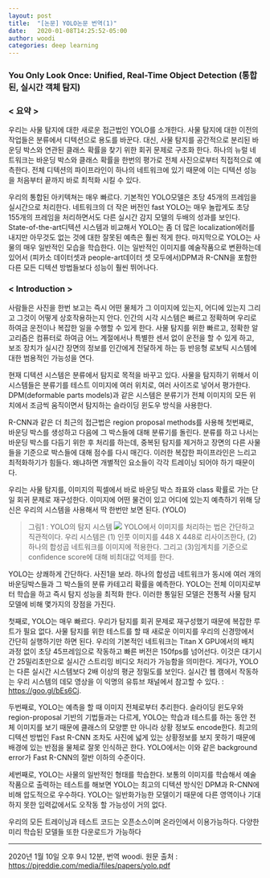 ```yaml
---
layout: post
title:  "[논문] YOLO논문 번역(1)"
date:   2020-01-08T14:25:52-05:00
author: woodi
categories: deep learning
---
```

### You Only Look Once: Unified, Real-Time Object Detection (통합된, 실시간 객체 탐지)

### **< 요약 >**
우리는 사물 탐지에 대한 새로운 접근법인 YOLO를 소개한다. 사물 탐지에 대한 이전의 작업들은 분류에서 디텍션으로 용도를 바꾼다. 대신, 사물 탐지를 공간적으로 분리된 바운딩 박스와 연관된 클래스 확률을 찾기 위한 회귀 문제로 구조화 한다. 하나의 뉴럴 네트워크는 바운딩 박스와 클래스 확률을 한번의 평가로 전체 사진으로부터 직접적으로 예측한다. 전체 디텍션의 파이프라인이 하나의 네트워크에 있기 때문에 이는 디텍션 성능을 처음부터 끝까지 바로 최적화 시킬 수 있다.

 우리의 통합된 아키텍쳐는 매우 빠르다. 기본적인 YOLO모델은 초당 45개의 프레임을 실시간으로 처리한다. 네트워크의 더 작은 버전인 fast YOLO는 매우 놀랍게도 초당 155개의 프레임을 처리하면서도 다른 실시간 감지 모델의 두배의 성과를 보인다. State-of-the-art디텍션 시스템과 비교해서 YOLO는 좀 더 많은 localization에러를 내지만 아무것도 없는 것에 대한 잘못된 예측은 훨씬 적게 한다. 마지막으로 YOLO는 사물의 매우 일반적인 모습을 학습한다. 이는 일반적인 이미지를 예술작품으로 변환하는데 있어서 (피카소 데이터셋과 people-art데이터 셋 모두에서)DPM과 R-CNN을 포함한 다른 모든 디텍션 방법들보다 성능이 훨씬 뛰어나다.

### **< Introduction >**
사람들은 사진을 한번 보고는 즉시 어떤 물체가 그 이미지에 있는지, 어디에 있는지 그리고 그것이 어떻게 상호작용하는지 안다. 인간의 시각 시스템은 빠르고 정확하며 우리로 하여금 운전이나 복잡한 일을 수행할 수 있게 한다. 사물 탐지를 위한 빠르고, 정확한 알고리즘은 컴퓨터로 하여금 어느 계절에서나 특별한 센서 없이 운전을 할 수 있게 하고, 보조 장치가 실시간 장면의 정보를 인간에게 전달하게 하는 등 반응형 로보틱 시스템에 대한 범용적인 가능성을 연다.

현재 디텍션 시스템은 분류에서 탐지로 목적을 바꾸고 있다. 사물을 탐지하기 위해서 이 시스템들은 분류기를 테스트 이미지에 여러 위치로, 여러 사이즈로 넣어서 평가한다. DPM(deformable parts models)과 같은 시스템은 분류기가 전체 이미지의 모든 위치에서 조금씩 움직이면서 탐지하는 슬라이딩 윈도우 방식을 사용한다.

R-CNN과 같은 더 최근의 접근법은 region proposal methods를 사용해 첫번째로, 바운딩 박스를 생성하고 다음에 그 박스들에 대해 분류기를 돌린다. 분류를 하고 나서는 바운딩 박스를 다듬기 위한 후 처리를 하는데, 중복된 탐지를 제거하고 장면의 다른 사물들을 기준으로 박스들에 대해 점수를 다시 매긴다. 이러한 복잡한 파이프라인은 느리고 최적화하기가 힘들다. 왜냐하면 개별적인 요소들이 각각 트레이닝 되어야 하기 때문이다.

우리는 사물 탐지를, 이미지의 픽셀에서 바로 바운딩 박스 좌표와 class 확률로 가는 단일 회귀 문제로 재구성한다. 이미지에 어떤 물건이 있고 어디에 있는지 예측하기 위해 당신은 우리의 시스템을 사용해서 딱 한번만 보면 된다. (YOLO)

> 그림1 : YOLO의 탐지 시스템
> ![](C:/woojin-heo.github.io/_posts/img/yolo_figure1.png)
> YOLO에서 이미지를 처리하는 법은 간단하고 직관적이다. 우리 시스템은 (1) 인풋 이미지를 448 X 448로 리사이즈한다, (2) 하나의 합성곱 네트워크를 이미지에 적용한다. 그리고 (3)임계치를 기준으로 confidence score에 대해 비최대값 억제를 한다.

 YOLO는 상쾌하게 간단하다. 사진1을 보라. 하나의 합성곱 네트워크가 동시에 여러 개의 바운딩박스들과 그 박스들의 분류 카테고리 확률을 예측한다. YOLO는 전체 이미지로부터 학습을 하고 즉시 탐지 성능을 최적화 한다.  이러한 통일된 모델은 전통적 사물 탐지 모델에 비해 몇가지의 장점을 가진다.

 첫째로, YOLO는 매우 빠르다. 우리가 탐지를 회귀 문제로 재구성했기 때문에 복잡한 루트가 필요 없다. 사물 탐지를 위한 테스트를 할 때 새로운 이미지를 우리의 신경망에서 간단히 실행하기만 하면 된다. 우리의 기본적인 네트워크는 Titan X GPU에서의 배치 과정 없이 초당 45프레임으로 작동하고 빠른 버전은 150fps를 넘어선다. 이것은 대기시간 25밀리초만으로 실시간 스트리밍 비디오 처리가 가능함을 의미한다. 게다가, YOLO는 다른 실시간 시스템보다 2배 이상의 평균 정밀도를 보인다. 실시간 웹 캠에서 작동하는 우리 시스템의 데모 영상을 이 익명의 유튜브 채널에서 참고할 수 있다. : https://goo.gl/bEs6Cj.

 두번째로, YOLO는 예측을 할 때 이미지 전체로부터 추리한다. 슬라이딩 윈도우와 region-proposal 기반의 기법들과는 다르게, YOLO는 학습과 테스트를 하는 동안 전체 이미지를 보기 때문에 클래스의 모양뿐 만 아니라 상황 정보도 encode한다. 최고의 디텍션 방법인 Fast R-CNN 조차도 사진에 넓게 있는 상황정보를 보지 못하기 때문에 배경에 있는 반점을 물체로 잘못 인식하곤 한다. YOLO에서는 이와 같은 background error가 Fast R-CNN의 절반 이하의 수준이다.

 세번째로, YOLO는 사물의 일반적인 형태를 학습한다. 보통의 이미지를 학습해서 예술작품으로 출력하는 테스트를 해보면 YOLO는 최고의 디텍션 방식인 DPM과 R-CNN에 비해 압도적으로 우수하다. YOLO는 일반화가능한 모델이기 때문에 다른 영역이나 기대하지 못한 입력값에서도 오작동 할 가능성이 거의 없다.

우리의 모든 트레이닝과 테스트 코드는 오픈소스이며 온라인에서 이용가능하다. 다양한 미리 학습된 모델들 또한 다운로드가 가능하다


- - -

2020년 1월 10일 오후 9시 12분, 번역 woodi.
원문 출처 : https://pjreddie.com/media/files/papers/yolo.pdf